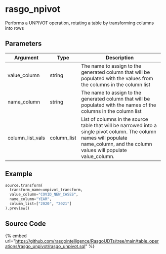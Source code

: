 

# rasgo_npivot

Performs a UNPIVOT operation, rotating a table by transforming columns into rows

## Parameters

|     Argument     |    Type     |                                                                                     Description                                                                                     |
| ---------------- | ----------- | ----------------------------------------------------------------------------------------------------------------------------------------------------------------------------------- |
| value_column     | string      | The name to assign to the generated column that will be populated with the values from the columns in the column list                                                               |
| name_column      | string      | The name to assign to the generated column that will be populated with the names of the columns in the column list                                                                  |
| column_list_vals | column_list | List of columns in the source table that will be narrowed into a single pivot column. The column names will populate name_column, and the column values will populate value_column. |


## Example

```py
source.transform(
  transform_name=unpivot_transform,
  value_column="COVID_NEW_CASES",
  name_column="YEAR",
  column_list=["2020", "2021"]
).preview()
```

## Source Code

{% embed url="https://github.com/rasgointelligence/RasgoUDTs/tree/main/table_operations/rasgo_unpivot/rasgo_unpivot.sql" %}

